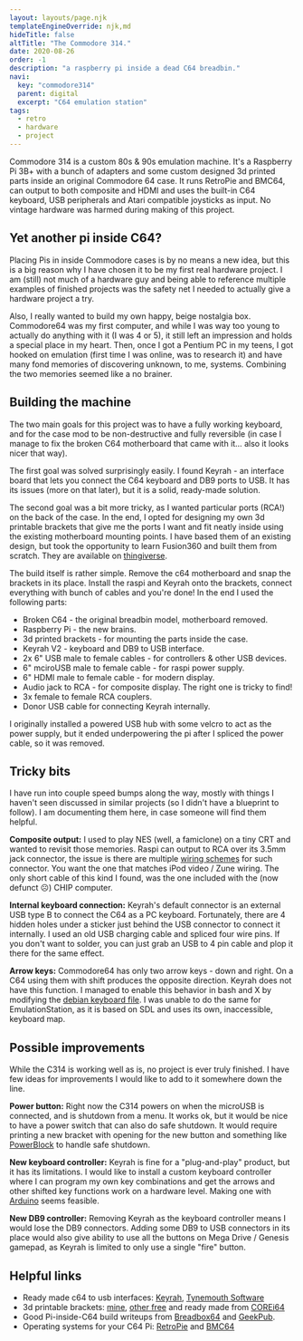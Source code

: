 ```yaml
---
layout: layouts/page.njk
templateEngineOverride: njk,md
hideTitle: false
altTitle: "The Commodore 314."
date: 2020-08-26
order: -1
description: "a raspberry pi inside a dead C64 breadbin."
navi:
  key: "commodore314"
  parent: digital
  excerpt: "C64 emulation station"
tags:
  - retro 
  - hardware
  - project
---
```


Commodore 314 is a custom 80s & 90s emulation machine. It's a Raspberry Pi 3B+ with a bunch of adapters and some custom designed 3d printed parts inside an original Commodore 64 case. It runs RetroPie and BMC64, can output to both composite and HDMI and uses the built-in C64 keyboard, USB peripherals and Atari compatible joysticks as input. No vintage hardware was harmed during making of this project.

## Yet another pi inside C64?
Placing Pis in inside Commodore cases is by no means a new idea, but this is a big reason why I have chosen it to be my first real hardware project. I am (still) not much of a hardware guy and being able to reference multiple examples of finished projects was the safety net I needed to actually give a hardware project a try.

Also, I really wanted to build my own happy, beige nostalgia box. Commodore64 was my first computer, and while I was way too young to actually do anything with it (I was 4 or 5), it still left an impression and holds a special place in my heart. Then, once I got a Pentium PC in my teens, I got hooked on emulation (first time I was online, was to research it) and have many fond memories of discovering unknown, to me, systems. Combining the two memories seemed like a no brainer. 

## Building the machine
The two main goals for this project was to have a fully working keyboard, and for the case mod to be non-destructive and fully reversible (in case I manage to fix the broken C64 motherboard that came with it… also it looks nicer that way).

The first goal was solved surprisingly easily. I found Keyrah - an interface board that lets you connect the C64 keyboard and DB9 ports to USB. It has its issues (more on that later), but it is a solid, ready-made solution.

The second goal was a bit more tricky, as I wanted particular ports (RCA!) on the back of the case. In the end, I opted for designing my own 3d printable brackets that give me the ports I want and fit neatly inside using the existing motherboard mounting points. I have based them of an existing design, but took the opportunity to learn Fusion360 and built them from scratch. They are available on [thingiverse](https://www.thingiverse.com/thing:3691730).

The build itself is rather simple. Remove the c64 motherboard and snap the brackets in its place. Install the raspi and Keyrah onto the brackets, connect everything with bunch of cables and you're done! In the end I used the following parts:
* Broken C64 - the original breadbin model, motherboard removed.
* Raspberry Pi - the new brains.
* 3d printed brackets - for mounting the parts inside the case.
* Keyrah V2 - keyboard and DB9 to USB interface.
* 2x 6" USB male to female cables - for controllers & other USB devices.
* 6" mciroUSB male to female cable - for raspi power supply.
* 6" HDMI male to female cable - for modern display.
* Audio jack to RCA - for composite display. The right one is tricky to find!
* 3x female to female RCA couplers.
* Donor USB cable for connecting Keyrah internally.

I originally installed a powered USB hub with some velcro to act as the power supply, but it ended underpowering the pi after I spliced the power cable, so it was removed.

## Tricky bits
I have run into couple speed bumps along the way, mostly with things I haven't seen discussed in similar projects (so I didn't have a blueprint to follow). I am documenting them here, in case someone will find them helpful.

**Composite output:** I used to play NES (well, a famiclone) on a tiny CRT and wanted to revisit those memories. Raspi can output to RCA over its 3.5mm jack connector, the issue is there are multiple [wiring schemes](https://www.raspberrypi-spy.co.uk/2014/07/raspberry-pi-model-b-3-5mm-audiovideo-jack/) for such connector. You want the one that matches iPod video / Zune wiring. The only short cable of this kind I found, was the one included with the (now defunct ☹) CHIP computer.

**Internal keyboard connection:** Keyrah's default connector is an external USB type B to connect the C64 as a PC keyboard. Fortunately, there are 4 hidden holes under a sticker just behind the USB connector to connect it internally. I used an old USB charging cable and spliced four wire pins. If you don't want to solder, you can just grab an USB to 4 pin cable and plop it there for the same effect.

**Arrow keys:** Commodore64 has only two arrow keys - down and right. On a C64 using them with shift produces the opposite direction. Keyrah does not have this function. I managed to enable this behavior in bash and X by modifying the [debian keyboard file](https://manpages.debian.org/testing/keyboard-configuration/keyboard.5.en.html#FILES). I was unable to do the same for EmulationStation, as it is based on SDL and uses its own, inaccessible, keyboard map. 

## Possible improvements
While the C314 is working well as is, no project is ever truly finished. I have few ideas for improvements I would like to add to it somewhere down the line.

**Power button:** Right now the C314 powers on when the microUSB is connected, and is shutdown from a menu. It works ok, but it would be nice to have a power switch that can also do safe shutdown. It would require printing a new bracket with opening for the new button and something like  [PowerBlock](https://www.petrockblock.com/2015/07/04/powerblock-another-power-switch-for-the-raspberry-pi/) to handle safe shutdown.

**New keyboard controller:** Keyrah is fine for a "plug-and-play" product, but it has its limitations. I would like to install a custom keyboard controller where I can program my own key combinations and get the arrows and other shifted key functions work on a hardware level. Making one with [Arduino](http://biosrhythm.com/?p=910) seems feasible.

**New DB9 controller:** Removing Keyrah as the keyboard controller means I would lose the DB9 connectors. Adding some DB9 to USB connectors in its place would also give ability to use all the buttons on Mega Drive / Genesis gamepad, as Keyrah is limited to only use a single "fire" button.

## Helpful links
* Ready made c64 to usb interfaces: [Keyrah](http://wiki.icomp.de/wiki/Keyrah_V2), [Tynemouth Software](http://blog.tynemouthsoftware.co.uk/2016/05/commodore-usb-keyboard-kits.html)
* 3d printable brackets: [mine](https://www.thingiverse.com/thing:3691730), [other free](https://www.thingiverse.com/thing:2852922/remixes)  and ready made from [COREi64](https://corei64.com/shop/index.php?route=product/category&path=66) 
* Good Pi-inside-C64 build writeups from [Breadbox64](https://www.breadbox64.com/blog/the-c64-retropie-mod/) and [GeekPub](https://www.thegeekpub.com/13651/raspberry-pi-commodore-64/).
* Operating systems for your C64 Pi: [RetroPie](https://retropie.org.uk/) and [BMC64](http://accentual.com/bmc64/)
